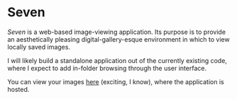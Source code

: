 # Seven

_Seven_ is a web-based image-viewing application. Its purpose is to provide an aesthetically pleasing digital-gallery-esque environment in which to view locally saved images.

I will likely build a standalone application out of the currently existing code, where I expect to add in-folder browsing through the user interface.

You can view your images [here](http://v-os.ca/seven.php) (exciting, I know), where the application is hosted.
